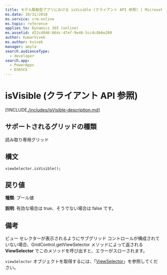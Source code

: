 ```yaml
---
title: モデル駆動型アプリにおける isVisible (クライアント API 参照) | MicrosoftDocs
ms.date: 10/31/2018
ms.service: crm-online
ms.topic: reference
applies_to: Dynamics 365 (online)
ms.assetid: d22cd046-064c-47ef-9e46-5cc4c8b6e280
author: KumarVivek
ms.author: kvivek
manager: amyla
search.audienceType:
  - developer
search.app:
  - PowerApps
  - D365CE
---
```

# <a name="isvisible-client-api-reference"></a>isVisible (クライアント API 参照)



[!INCLUDE[./includes/isVisible-description.md](./includes/isVisible-description.md)]

## <a name="grid-types-supported"></a>サポートされるグリッドの種類

読み取り専用グリッド

## <a name="syntax"></a>構文

`viewSelector.isVisible();`

## <a name="return-value"></a>戻り値

**種類**: ブール値

**説明**: 有効な場合は true、そうでない場合は false です。

## <a name="remarks"></a>備考

ビュー セレクターが表示されるようにサブグリッド コントロールが構成されていない場合、GridControl.getViewSelector メソッドによって返される **ViewSelector** でこのメソッドを呼び出すと、エラーがスローされます。

`viewSelector` オブジェクトを取得するには、「[ViewSelector](../viewselector.md)」を参照してください。



